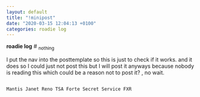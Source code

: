```yaml
---
layout: default
title: "!minipost"
date: "2020-03-15 12:04:13 +0100"
categories: roadie log
---
```

<strong>roadie log</strong> \# <sub> nothing </sub>

I put the nav into the posttemplate so this is just to check if it works.
and it does so I could just not post this but I will post it anyways because nobody is reading this which could be a reason not to post it? , no wait.


<code>
Mantis Janet Reno TSA Forte Secret Service FXR
</code>
